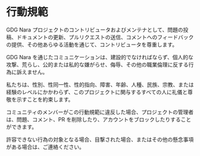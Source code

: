 # 行動規範

GDG Nara プロジェクトのコントリビュータおよびメンテナとして、問題の投稿、ドキュメントの更新、プルリクエストの送信、コメントへのフィードバックの提供、その他あらゆる活動を通じて、コントリビュータを尊重します。

GDG Nara を通じたコミュニケーションは、建設的でなければならず、個人的な攻撃、荒らし、公的または私的な嫌がらせ、侮辱、その他の職業倫理に反する行為に訴えません。

私たちは、性別、性同一性、性的指向、障害、年齢、人種、民族、宗教、または経験のレベルにかかわらず、このプロジェクトに関与するすべての人に礼儀と尊敬を示すことを約束します。

コミュニティのメンバーがこの行動規範に違反した場合、プロジェクトの管理者は、問題、コメント、PR を削除したり、アカウントをブロックしたりすることができます。

許容できない行為の対象となる場合、目撃された場合、またはその他の懸念事項がある場合は、ご連絡ください。

